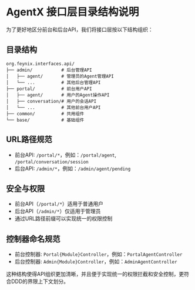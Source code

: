 # AgentX 接口层目录结构说明

为了更好地区分前台和后台API，我们将接口层按以下结构组织：

## 目录结构

```
org.feynix.interfaces.api/
├── admin/           # 后台管理API
│   ├── agent/       # 管理员的Agent管理API
│   └── ...          # 其他后台管理API
├── portal/          # 前台用户API
│   ├── agent/       # 用户的Agent操作API
│   ├── conversation/# 用户的会话API
│   └── ...          # 其他前台用户API
├── common/          # 共用组件
└── base/            # 基础组件
```

## URL路径规范

- 前台API: `/portal/*`，例如：`/portal/agent`, `/portal/conversation/session`
- 后台API: `/admin/*`，例如：`/admin/agent/pending`

## 安全与权限

- 前台API（`/portal/*`）适用于普通用户
- 后台API（`/admin/*`）仅适用于管理员
- 通过URL路径前缀可以实现统一的权限控制

## 控制器命名规范

- 前台控制器: `Portal{Module}Controller`，例如：`PortalAgentController`
- 后台控制器: `Admin{Module}Controller`，例如：`AdminAgentController`

这种结构使得API组织更加清晰，并且便于实现统一的权限拦截和安全控制，更符合DDD的界限上下文划分。 